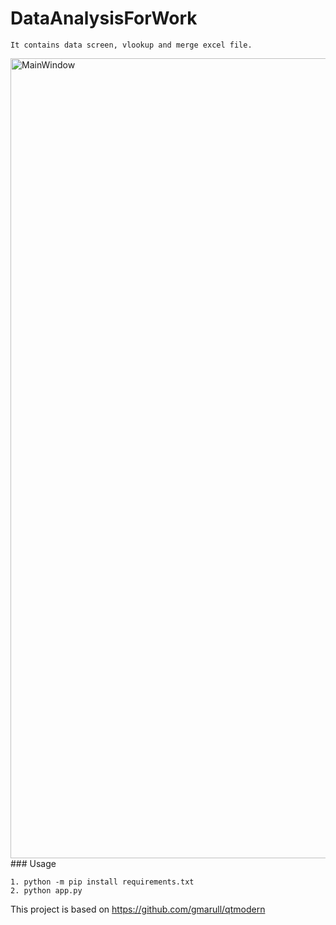 # DataAnalysisForWork

```
It contains data screen, vlookup and merge excel file.
```
<img width="1280" alt="MainWindow" src="https://user-images.githubusercontent.com/98570790/211193186-3431c0dc-14cc-4ec3-b7ac-d218169ce28d.png">
### Usage


```
1. python -m pip install requirements.txt
2. python app.py
```

This project is based on https://github.com/gmarull/qtmodern

